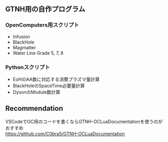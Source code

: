 ## GTNH用の自作プログラム
### OpenComputers用スクリプト
- Infusion
- BlackHole
- Magmatter
- Water Line Grade 5, 7, 8

### Pythonスクリプト
- EoHのAA数に対応する消費プラズマ量計算
- BlackHoleのSpaceTime必要量計算
- DysonのModule数計算

## Recommendation
VSCodeでOC用のコードを書くならGTNH-OCLuaDocumentationを使うのがおすすめ\
https://github.com/C0bra5/GTNH-OCLuaDocumentation